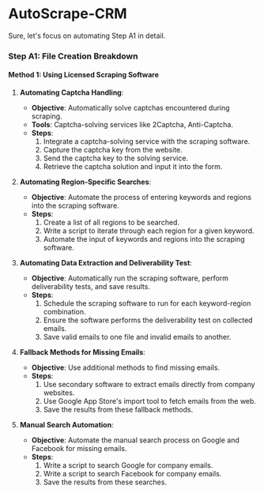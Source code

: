 # AutoScrape-CRM


Sure, let's focus on automating Step A1 in detail.

### Step A1: File Creation Breakdown

#### Method 1: Using Licensed Scraping Software

1. **Automating Captcha Handling**:
   - **Objective**: Automatically solve captchas encountered during scraping.
   - **Tools**: Captcha-solving services like 2Captcha, Anti-Captcha.
   - **Steps**:
     1. Integrate a captcha-solving service with the scraping software.
     2. Capture the captcha key from the website.
     3. Send the captcha key to the solving service.
     4. Retrieve the captcha solution and input it into the form.

2. **Automating Region-Specific Searches**:
   - **Objective**: Automate the process of entering keywords and regions into the scraping software.
   - **Steps**:
     1. Create a list of all regions to be searched.
     2. Write a script to iterate through each region for a given keyword.
     3. Automate the input of keywords and regions into the scraping software.

3. **Automating Data Extraction and Deliverability Test**:
   - **Objective**: Automatically run the scraping software, perform deliverability tests, and save results.
   - **Steps**:
     1. Schedule the scraping software to run for each keyword-region combination.
     2. Ensure the software performs the deliverability test on collected emails.
     3. Save valid emails to one file and invalid emails to another.

4. **Fallback Methods for Missing Emails**:
   - **Objective**: Use additional methods to find missing emails.
   - **Steps**:
     1. Use secondary software to extract emails directly from company websites.
     2. Use Google App Store's import tool to fetch emails from the web.
     3. Save the results from these fallback methods.

5. **Manual Search Automation**:
   - **Objective**: Automate the manual search process on Google and Facebook for missing emails.
   - **Steps**:
     1. Write a script to search Google for company emails.
     2. Write a script to search Facebook for company emails.
     3. Save the results from these searches.


